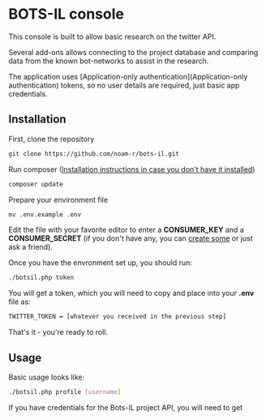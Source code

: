 # BOTS-IL console

This console is built to allow basic research on the twitter API. 

Several add-ons allows connecting to the project database and comparing data from the known bot-networks to assist in the research.

The application uses [Application-only authentication](Application-only authentication) tokens, so no user details are required, just basic app credentials.

## Installation

First, clone the repository
```bash
git clone https://github.com/noam-r/bots-il.git
``` 
Run composer ([Installation instructions in case you don't have it installed](https://getcomposer.org/doc/00-intro.md))
```bash
composer update
```
Prepare your environment file
```bash
mv .env.example .env
``` 
Edit the file with your favorite editor to enter a **CONSUMER_KEY** and a **CONSUMER_SECRET** (if you don't have any, you can [create some](https://developer.twitter.com/en/docs/basics/authentication/guides/access-tokens.html) or just ask a friend).

Once you have the envronment set up, you should run:
```bash
./botsil.php token
```

You will get a token, which you will need to copy and place into your **.env** file as:
```bash
TWITTER_TOKEN = [whatever you received in the previous step]
```

That's it - you're ready to roll.

## Usage

Basic usage looks like:

```bash
./botsil.php profile [username]
```

If you have credentials for the Bots-IL project API, you will need to get 
